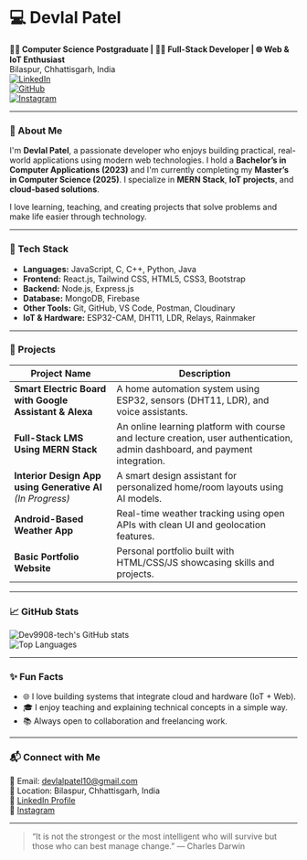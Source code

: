 # 💻 Devlal Patel

**👨‍🎓 Computer Science Postgraduate | 🧑‍💻 Full-Stack Developer | 🌐 Web & IoT Enthusiast**  
Bilaspur, Chhattisgarh, India  
[![LinkedIn](https://img.shields.io/badge/LinkedIn-blue?style=flat&logo=linkedin)](https://www.linkedin.com/in/devlal-patel-7467b1145)  
[![GitHub](https://img.shields.io/badge/GitHub-Dev9908--tech-black?logo=github)](https://github.com/Dev9908-tech)  
[![Instagram](https://img.shields.io/badge/Instagram-%40erasmus__careys-E4405F?logo=instagram&logoColor=white)](https://www.instagram.com/erasmus_careys)

---

### 🚀 About Me

I'm **Devlal Patel**, a passionate developer who enjoys building practical, real-world applications using modern web technologies. I hold a **Bachelor’s in Computer Applications (2023)** and I'm currently completing my **Master’s in Computer Science (2025)**. I specialize in **MERN Stack**, **IoT projects**, and **cloud-based solutions**.

I love learning, teaching, and creating projects that solve problems and make life easier through technology.

---

### 🔧 Tech Stack

- **Languages:** JavaScript, C, C++, Python, Java
- **Frontend:** React.js, Tailwind CSS, HTML5, CSS3, Bootstrap
- **Backend:** Node.js, Express.js
- **Database:** MongoDB, Firebase
- **Other Tools:** Git, GitHub, VS Code, Postman, Cloudinary
- **IoT & Hardware:** ESP32-CAM, DHT11, LDR, Relays, Rainmaker

---

### 📌 Projects

| Project Name | Description |
|--------------|-------------|
| **Smart Electric Board with Google Assistant & Alexa** | A home automation system using ESP32, sensors (DHT11, LDR), and voice assistants. |
| **Full-Stack LMS Using MERN Stack** | An online learning platform with course and lecture creation, user authentication, admin dashboard, and payment integration. |
| **Interior Design App using Generative AI** *(In Progress)* | A smart design assistant for personalized home/room layouts using AI models. |
| **Android-Based Weather App** | Real-time weather tracking using open APIs with clean UI and geolocation features. |
| **Basic Portfolio Website** | Personal portfolio built with HTML/CSS/JS showcasing skills and projects. |

---

### 📈 GitHub Stats

![Dev9908-tech's GitHub stats](https://github-readme-stats.vercel.app/api?username=Dev9908-tech&show_icons=true&theme=radical)  
![Top Languages](https://github-readme-stats.vercel.app/api/top-langs/?username=Dev9908-tech&layout=compact&theme=radical)

---

### ✨ Fun Facts

- 🌐 I love building systems that integrate cloud and hardware (IoT + Web).
- 🎓 I enjoy teaching and explaining technical concepts in a simple way.
- 📚 Always open to collaboration and freelancing work.

---

### 📬 Connect with Me

📧 Email: devlalpatel10@gmail.com  
📍 Location: Bilaspur, Chhattisgarh, India  
🔗 [LinkedIn Profile](https://www.linkedin.com/in/devlal-patel-7467b1145)  
📸 [Instagram](https://www.instagram.com/erasmus_careys)

---

> “It is not the strongest or the most intelligent who will survive but those who can best manage change.” — Charles Darwin
